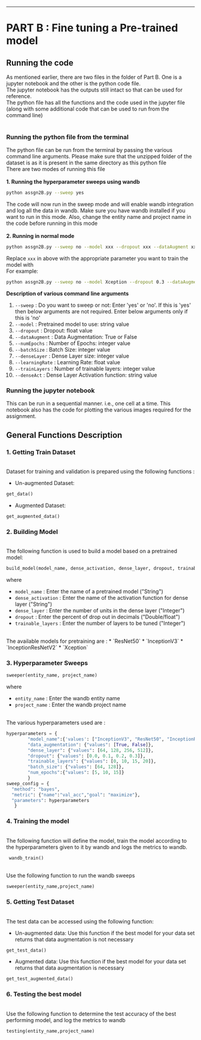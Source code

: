 ---
# PART B : Fine tuning a Pre-trained model
## Running the code
As mentioned earlier, there are two files in the folder of Part B. One is a jupyter notebook and the other is the python code file.<br>
The jupyter notebook has the outputs still intact so that can be used for reference. <br>
The python file has all the functions and the code used in the jupyter file (along with some additional code that can be used to run from the command line)<br>
<br>
### Running the python file from the terminal
The python file can be run from the terminal by passing the various command line arguments. Please make sure that the unzipped folder of the dataset is as it is present in the same directory as this python file <br>
There are two modes of running this file <br> <br>
**1. Running the hyperparameter sweeps using wandb**<br>
```sh
python assgn2B.py --sweep yes
```
The code will now run in the sweep mode and will enable wandb integration and log all the data in wandb. Make sure you have wandb installed if you want to run in this mode. Also, change the entity name and project name in the code before running in this mode<br> <br>
**2. Running in normal mode**<br>
```sh
python assgn2B.py --sweep no --model xxx --dropout xxx --dataAugment xxx --numEpochs xxx --batchSize xxx --denseLayer xxx --learningRate xxx --trainLayers xxx --denseAct xxx
```
Replace `xxx` in above with the appropriate parameter you want to train the model with<br>
For example: 

```sh
python assgn2B.py --sweep no --model Xception --dropout 0.3 --dataAugment False --numEpochs 10 --batchSize 32 --denseLayer 128 --learningRate 0.001 --trainLayers 10 --denseAct relu
```
**Description of various command line arguments**<br>
1. `--sweep` : Do you want to sweep or not: Enter 'yes' or 'no'. If this is 'yes' then below arguments are not required. Enter below arguments only if this is 'no'<br>
2. `--model` : Pretrained model to use: string value <br>
3. `--dropout` : Dropout: float value
4. `--dataAugment` : Data Augmentation: True or False
5. `--numEpochs` : Number of Epochs: integer value
6. `--batchSize` : Batch Size: integer value
7. `--denseLayer` : Dense Layer size: integer value
8. `--learningRate` : Learning Rate: float value
9. `--trainLayers` : Number of trainable layers: integer value
10. `--denseAct` : Dense Layer Activation function: string value

### Running the jupyter notebook

This can be run in a sequential manner. i.e., one cell at a time. This notebook also has the code for plotting the various images required for the assignment.


## General Functions Description
### 1. Getting Train Dataset 
<br/>  Dataset for training and validation is prepared using the following functions :
  * Un-augmented Dataset: 
  ```python 
  get_data()
  ```
  * Augmented Dataset:
  ```python 
  get_augmented_data()
  ```
### 2. Building Model
<br/> The following function is used to build a model based on a pretrained model:
```python 
build_model(model_name, dense_activation, dense_layer, dropout, trainable_layers)
```
where 
 * `model_name`           : Enter the name of a pretrained model ("String")
 * `dense_activation`     : Enter the name of the activation function for dense layer ("String")
 * `dense_layer`          : Enter the number of units in the dense layer ("Integer")
 * `dropout`              : Enter the percent of drop out in decimals ("Double/float")
 * `trainable_layers`     : Enter the number of layers to be tuned ("Integer")
<br>
The available models for pretraining are :
 * `ResNet50`
 * `InceptionV3`
 * `InceptionResNetV2`
 * `Xception`


### 3. Hyperparameter Sweeps
```python
sweeper(entity_name, project_name)
```
where
  * `entity_name` : Enter the wandb entity name
  * `project_name` : Enter the wandb project name

<br/>  The various hyperparameters used are :
```python
hyperparameters = {
        "model_name":{'values': ["InceptionV3", "ResNet50", "InceptionResNetV2", "Xception"]},
        "data_augmentation": {"values": [True, False]},
        "dense_layer": {"values": [64, 128, 256, 512]},
        "dropout": {"values": [0.0, 0.1, 0.2, 0.3]},        
        "trainable_layers": {"values": [0, 10, 15, 20]},
        "batch_size": {"values": [64, 128]},
        "num_epochs":{"values": [5, 10, 15]}
        }
sweep_config = {
  "method": "bayes",
  "metric": {"name":"val_acc","goal": "maximize"}, 
  "parameters": hyperparameters
   }
```
### 4. Training the model
<br/> The following function will define the model, train the model according to the hyperparameters given to it by wandb and logs the metrics to wandb.

```python
 wandb_train()
``` 
<br/>Use the following function to run the wandb sweeps 
```python 
sweeper(entity_name,project_name)
```
### 5. Getting Test Dataset
<br/> The test data can be accessed using the following function:
* Un-augmented data: Use this function if the best model for your data set returns that data augmentation is not necessary
```python 
get_test_data()
```
* Augmented data: Use this function if the best model for your data set returns that data augmentation is necessary
```python
get_test_augmented_data()
```

### 6. Testing the best model
<br/> Use the following function to determine the test accuracy of the best performing model, and log the metrics to wandb
```python
testing(entity_name,project_name)
```
